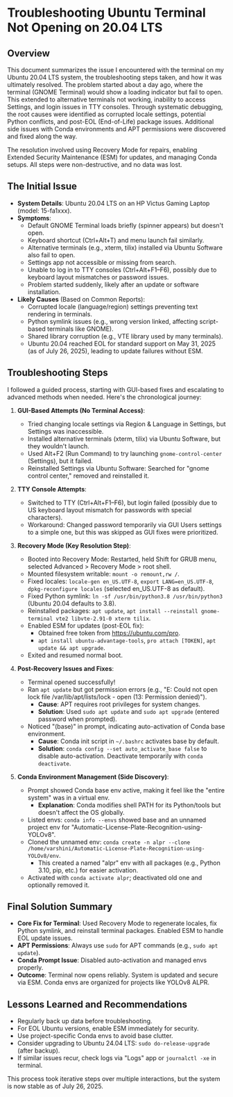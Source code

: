 # Troubleshooting Ubuntu Terminal Not Opening on 20.04 LTS

## Overview
This document summarizes the issue I encountered with the terminal on my Ubuntu 20.04 LTS system, the troubleshooting steps taken, and how it was ultimately resolved. The problem started about a day ago, where the terminal (GNOME Terminal) would show a loading indicator but fail to open. This extended to alternative terminals not working, inability to access Settings, and login issues in TTY consoles. Through systematic debugging, the root causes were identified as corrupted locale settings, potential Python conflicts, and post-EOL (End-of-Life) package issues. Additional side issues with Conda environments and APT permissions were discovered and fixed along the way.

The resolution involved using Recovery Mode for repairs, enabling Extended Security Maintenance (ESM) for updates, and managing Conda setups. All steps were non-destructive, and no data was lost.

## The Initial Issue
- **System Details**: Ubuntu 20.04 LTS on an HP Victus Gaming Laptop (model: 15-fa1xxx).
- **Symptoms**:
  - Default GNOME Terminal loads briefly (spinner appears) but doesn't open.
  - Keyboard shortcut (Ctrl+Alt+T) and menu launch fail similarly.
  - Alternative terminals (e.g., xterm, tilix) installed via Ubuntu Software also fail to open.
  - Settings app not accessible or missing from search.
  - Unable to log in to TTY consoles (Ctrl+Alt+F1–F6), possibly due to keyboard layout mismatches or password issues.
  - Problem started suddenly, likely after an update or software installation.
- **Likely Causes** (Based on Common Reports):
  - Corrupted locale (language/region) settings preventing text rendering in terminals.
  - Python symlink issues (e.g., wrong version linked, affecting script-based terminals like GNOME).
  - Shared library corruption (e.g., VTE library used by many terminals).
  - Ubuntu 20.04 reached EOL for standard support on May 31, 2025 (as of July 26, 2025), leading to update failures without ESM.

## Troubleshooting Steps
I followed a guided process, starting with GUI-based fixes and escalating to advanced methods when needed. Here's the chronological journey:

1. **GUI-Based Attempts (No Terminal Access)**:
   - Tried changing locale settings via Region & Language in Settings, but Settings was inaccessible.
   - Installed alternative terminals (xterm, tilix) via Ubuntu Software, but they wouldn't launch.
   - Used Alt+F2 (Run Command) to try launching `gnome-control-center` (Settings), but it failed.
   - Reinstalled Settings via Ubuntu Software: Searched for "gnome control center," removed and reinstalled it.

2. **TTY Console Attempts**:
   - Switched to TTY (Ctrl+Alt+F1–F6), but login failed (possibly due to US keyboard layout mismatch for passwords with special characters).
   - Workaround: Changed password temporarily via GUI Users settings to a simple one, but this was skipped as GUI fixes were prioritized.

3. **Recovery Mode (Key Resolution Step)**:
   - Booted into Recovery Mode: Restarted, held Shift for GRUB menu, selected Advanced > Recovery Mode > root shell.
   - Mounted filesystem writable: `mount -o remount,rw /`.
   - Fixed locales: `locale-gen en_US.UTF-8`, `export LANG=en_US.UTF-8`, `dpkg-reconfigure locales` (selected en_US.UTF-8 as default).
   - Fixed Python symlink: `ln -sf /usr/bin/python3.8 /usr/bin/python3` (Ubuntu 20.04 defaults to 3.8).
   - Reinstalled packages: `apt update`, `apt install --reinstall gnome-terminal vte2 libvte-2.91-0 xterm tilix`.
   - Enabled ESM for updates (post-EOL fix):
     - Obtained free token from https://ubuntu.com/pro.
     - `apt install ubuntu-advantage-tools`, `pro attach [TOKEN]`, `apt update && apt upgrade`.
   - Exited and resumed normal boot.

4. **Post-Recovery Issues and Fixes**:
   - Terminal opened successfully!
   - Ran `apt update` but got permission errors (e.g., "E: Could not open lock file /var/lib/apt/lists/lock - open (13: Permission denied)").
     - **Cause**: APT requires root privileges for system changes.
     - **Solution**: Used `sudo apt update` and `sudo apt upgrade` (entered password when prompted).
   - Noticed "(base)" in prompt, indicating auto-activation of Conda base environment.
     - **Cause**: Conda init script in `~/.bashrc` activates base by default.
     - **Solution**: `conda config --set auto_activate_base false` to disable auto-activation. Deactivate temporarily with `conda deactivate`.

5. **Conda Environment Management (Side Discovery)**:
   - Prompt showed Conda base env active, making it feel like the "entire system" was in a virtual env.
     - **Explanation**: Conda modifies shell PATH for its Python/tools but doesn't affect the OS globally.
   - Listed envs: `conda info --envs` showed base and an unnamed project env for "Automatic-License-Plate-Recognition-using-YOLOv8".
   - Cloned the unnamed env: `conda create -n alpr --clone /home/varshini/Automatic-License-Plate-Recognition-using-YOLOv8/env`.
     - This created a named "alpr" env with all packages (e.g., Python 3.10, pip, etc.) for easier activation.
   - Activated with `conda activate alpr`; deactivated old one and optionally removed it.

## Final Solution Summary
- **Core Fix for Terminal**: Used Recovery Mode to regenerate locales, fix Python symlink, and reinstall terminal packages. Enabled ESM to handle EOL update issues.
- **APT Permissions**: Always use `sudo` for APT commands (e.g., `sudo apt update`).
- **Conda Prompt Issue**: Disabled auto-activation and managed envs properly.
- **Outcome**: Terminal now opens reliably. System is updated and secure via ESM. Conda envs are organized for projects like YOLOv8 ALPR.

## Lessons Learned and Recommendations
- Regularly back up data before troubleshooting.
- For EOL Ubuntu versions, enable ESM immediately for security.
- Use project-specific Conda envs to avoid base clutter.
- Consider upgrading to Ubuntu 24.04 LTS: `sudo do-release-upgrade` (after backup).
- If similar issues recur, check logs via "Logs" app or `journalctl -xe` in terminal.

This process took iterative steps over multiple interactions, but the system is now stable as of July 26, 2025.
